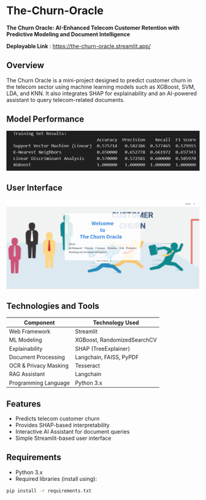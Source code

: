 # The-Churn-Oracle
**The Churn Oracle: AI-Enhanced Telecom Customer Retention with Predictive Modeling and Document Intelligence**

**Deployable Link** : https://the-churn-oracle.streamlit.app/

## Overview
The Churn Oracle is a mini-project designed to predict customer churn in the telecom sector using machine learning models such as XGBoost, SVM, LDA, and KNN. It also integrates SHAP for explainability and an AI-powered assistant to query telecom-related documents.

## Model Performance
![Img 3 model results.png](https://github.com/Coder-mania/The-Churn-Oracle/blob/main/Images/Img%203%20model%20results.jpg)

## User Interface
![UHomepage(images/UI img.png)](https://github.com/Coder-mania/The-Churn-Oracle/blob/main/Images/UI%20img.jpg)

## Technologies and Tools
| Component                     | Technology Used |
|---------------------------|----------|
| Web Framework                  | Streamlit      | 
| ML Modeling     | XGBoost, RandomizedSearchCV     |
| Explainability | SHAP (TreeExplainer)      |
| Document Processing | Langchain, FAISS, PyPDF |
| OCR & Privacy Masking | Tesseract |
| RAG Assistant | Langchain |
| Programming Language | Python 3.x | 

## Features
- Predicts telecom customer churn
- Provides SHAP-based interpretability
- Interactive AI Assistant for document queries
- Simple Streamlit-based user interface

## Requirements
- Python 3.x
- Required libraries (install using):
```bash
pip install -r requirements.txt
